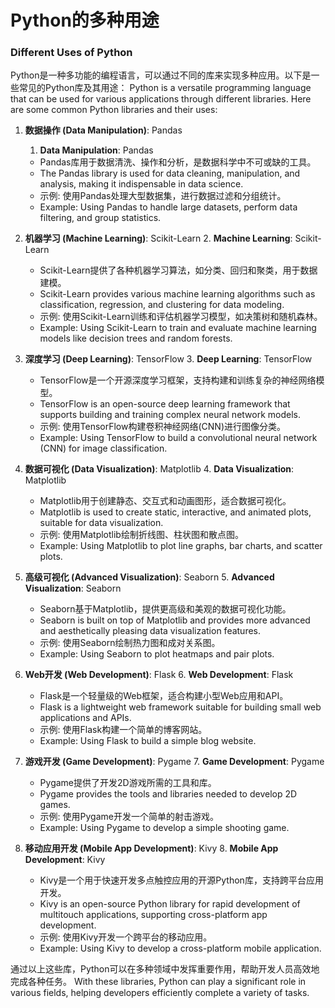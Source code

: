 # Python的多种用途
### Different Uses of Python

Python是一种多功能的编程语言，可以通过不同的库来实现多种应用。以下是一些常见的Python库及其用途：
Python is a versatile programming language that can be used for various applications through different libraries. Here are some common Python libraries and their uses:

1. **数据操作 (Data Manipulation)**: Pandas
   1. **Data Manipulation**: Pandas
   - Pandas库用于数据清洗、操作和分析，是数据科学中不可或缺的工具。
   - The Pandas library is used for data cleaning, manipulation, and analysis, making it indispensable in data science.
   - 示例: 使用Pandas处理大型数据集，进行数据过滤和分组统计。
   - Example: Using Pandas to handle large datasets, perform data filtering, and group statistics.

2. **机器学习 (Machine Learning)**: Scikit-Learn
   2. **Machine Learning**: Scikit-Learn
   - Scikit-Learn提供了各种机器学习算法，如分类、回归和聚类，用于数据建模。
   - Scikit-Learn provides various machine learning algorithms such as classification, regression, and clustering for data modeling.
   - 示例: 使用Scikit-Learn训练和评估机器学习模型，如决策树和随机森林。
   - Example: Using Scikit-Learn to train and evaluate machine learning models like decision trees and random forests.

3. **深度学习 (Deep Learning)**: TensorFlow
   3. **Deep Learning**: TensorFlow
   - TensorFlow是一个开源深度学习框架，支持构建和训练复杂的神经网络模型。
   - TensorFlow is an open-source deep learning framework that supports building and training complex neural network models.
   - 示例: 使用TensorFlow构建卷积神经网络(CNN)进行图像分类。
   - Example: Using TensorFlow to build a convolutional neural network (CNN) for image classification.

4. **数据可视化 (Data Visualization)**: Matplotlib
   4. **Data Visualization**: Matplotlib
   - Matplotlib用于创建静态、交互式和动画图形，适合数据可视化。
   - Matplotlib is used to create static, interactive, and animated plots, suitable for data visualization.
   - 示例: 使用Matplotlib绘制折线图、柱状图和散点图。
   - Example: Using Matplotlib to plot line graphs, bar charts, and scatter plots.

5. **高级可视化 (Advanced Visualization)**: Seaborn
   5. **Advanced Visualization**: Seaborn
   - Seaborn基于Matplotlib，提供更高级和美观的数据可视化功能。
   - Seaborn is built on top of Matplotlib and provides more advanced and aesthetically pleasing data visualization features.
   - 示例: 使用Seaborn绘制热力图和成对关系图。
   - Example: Using Seaborn to plot heatmaps and pair plots.

6. **Web开发 (Web Development)**: Flask
   6. **Web Development**: Flask
   - Flask是一个轻量级的Web框架，适合构建小型Web应用和API。
   - Flask is a lightweight web framework suitable for building small web applications and APIs.
   - 示例: 使用Flask构建一个简单的博客网站。
   - Example: Using Flask to build a simple blog website.

7. **游戏开发 (Game Development)**: Pygame
   7. **Game Development**: Pygame
   - Pygame提供了开发2D游戏所需的工具和库。
   - Pygame provides the tools and libraries needed to develop 2D games.
   - 示例: 使用Pygame开发一个简单的射击游戏。
   - Example: Using Pygame to develop a simple shooting game.

8. **移动应用开发 (Mobile App Development)**: Kivy
   8. **Mobile App Development**: Kivy
   - Kivy是一个用于快速开发多点触控应用的开源Python库，支持跨平台应用开发。
   - Kivy is an open-source Python library for rapid development of multitouch applications, supporting cross-platform app development.
   - 示例: 使用Kivy开发一个跨平台的移动应用。
   - Example: Using Kivy to develop a cross-platform mobile application.

通过以上这些库，Python可以在多种领域中发挥重要作用，帮助开发人员高效地完成各种任务。
With these libraries, Python can play a significant role in various fields, helping developers efficiently complete a variety of tasks.
